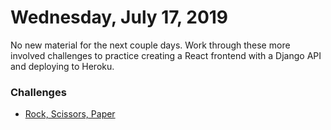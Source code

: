 Wednesday, July 17, 2019
======================
No new material for the next couple days. Work through these more involved challenges to practice creating a React frontend with a Django API and deploying to Heroku.

### Challenges
- [Rock, Scissors, Paper](https://github.com/indiaplatoon/rock-scissors-paper)
